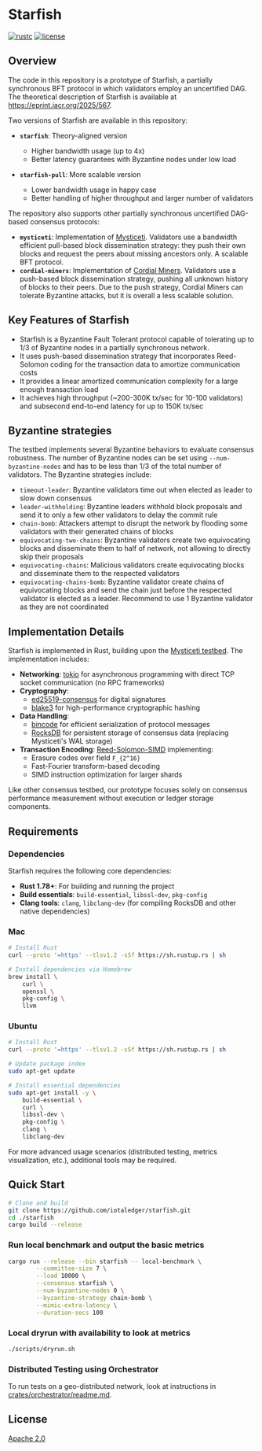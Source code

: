 # Starfish

[![rustc](https://img.shields.io/badge/rustc-1.78+-blue?style=flat-square&logo=rust)](https://www.rust-lang.org)
[![license](https://img.shields.io/badge/license-Apache-blue.svg?style=flat-square)](LICENSE)

## Overview

The code in this repository is a prototype of Starfish, a partially synchronous BFT protocol in which validators employ an uncertified DAG. The theoretical description of Starfish is available at https://eprint.iacr.org/2025/567.

Two versions of Starfish are available in this repository:

- **`starfish`**: Theory-aligned version
  - Higher bandwidth usage (up to 4x)
  - Better latency guarantees with Byzantine nodes under low load

- **`starfish-pull`**: More scalable version
  - Lower bandwidth usage in happy case
  - Better handling of higher throughput and larger number of validators

The repository also supports other partially synchronous uncertified DAG-based consensus protocols:

- **`mysticeti`**: Implementation of [Mysticeti](https://www.cs.cornell.edu/~babel/papers/mysticeti.pdf). Validators use a bandwidth efficient pull-based block dissemination strategy:
they push their own blocks and request the peers about missing ancestors only. A scalable BFT protocol.
- **`cordial-miners`**: Implementation of [Cordial Miners](https://arxiv.org/pdf/2205.09174). Validators use a push-based block dissemination strategy, pushing all unknown history of blocks to their peers. Due to the push strategy, Cordial Miners can tolerate Byzantine attacks, but it is overall a less scalable solution.

## Key Features of Starfish

- Starfish is a Byzantine Fault Tolerant protocol capable of tolerating up to 1/3 of Byzantine nodes in a partially synchronous network.
- It uses push-based dissemination strategy that incorporates Reed-Solomon coding for the transaction data to amortize communication costs
- It provides a linear amortized communication complexity for a large enough transaction load
- It achieves high throughput (~200-300K tx/sec for 10-100 validators) and subsecond end-to-end latency for up to 150K tx/sec

## Byzantine strategies

The testbed implements several Byzantine behaviors to evaluate consensus robustness. The number of Byzantine nodes can be set using `--num-byzantine-nodes`
and has to be less than 1/3 of the total number of validators. The Byzantine strategies include:

- `timeout-leader`: Byzantine validators time out when elected as leader to slow down consensus
- `leader-withholding`: Byzantine leaders withhold block proposals and send it to only a few other validators to delay the commit rule
- `chain-bomb`: Attackers attempt to disrupt the network by flooding some validators with their generated chains of blocks
- `equivocating-two-chains`: Byzantine validators create two equivocating blocks and disseminate them to half of network, not allowing to directly skip their proposals
- `equivocating-chains`: Malicious validators create equivocating blocks and disseminate them to the respected validators
- `equivocating-chains-bomb`: Byzantine validator create chains of equivocating blocks and send the chain just before the respected validator is elected as a leader. Recommend to use 1 Byzantine validator as they are not coordinated

## Implementation Details

Starfish is implemented in Rust, building upon the [Mysticeti testbed](https://github.com/asonnino/mysticeti/tree/paper). The implementation includes:

- **Networking**: [tokio](https://tokio.rs) for asynchronous programming with direct TCP socket communication (no RPC frameworks)
- **Cryptography**:
  - [ed25519-consensus](https://docs.rs/ed25519-consensus/) for digital signatures
  - [blake3](https://docs.rs/blake3/) for high-performance cryptographic hashing
- **Data Handling**:
  - [bincode](https://docs.rs/bincode/) for efficient serialization of protocol messages
  - [RocksDB](https://rocksdb.org/) for persistent storage of consensus data (replacing Mysticeti's WAL storage)
- **Transaction Encoding**: [Reed-Solomon-SIMD](https://crates.io/crates/reed-solomon-simd) implementing:
  - Erasure codes over field `F_{2^16}`
  - Fast-Fourier transform-based decoding
  - SIMD instruction optimization for larger shards

Like other consensus testbed, our prototype focuses solely on consensus performance measurement without execution or ledger storage components.

## Requirements

### Dependencies

Starfish requires the following core dependencies:

- **Rust 1.78+**: For building and running the project
- **Build essentials**: `build-essential`, `libssl-dev`, `pkg-config`
- **Clang tools**: `clang`, `libclang-dev` (for compiling RocksDB and other native dependencies)

### Mac

```bash
# Install Rust
curl --proto '=https' --tlsv1.2 -sSf https://sh.rustup.rs | sh

# Install dependencies via Homebrew
brew install \
    curl \
    openssl \
    pkg-config \
    llvm
```

### Ubuntu

```bash
# Install Rust
curl --proto '=https' --tlsv1.2 -sSf https://sh.rustup.rs | sh

# Update package index
sudo apt-get update

# Install essential dependencies
sudo apt-get install -y \
    build-essential \
    curl \
    libssl-dev \
    pkg-config \
    clang \
    libclang-dev
```

For more advanced usage scenarios (distributed testing, metrics visualization, etc.), additional tools may be required.

## Quick Start

```bash
# Clone and build
git clone https://github.com/iotaledger/starfish.git
cd ./starfish
cargo build --release
```

### Run local benchmark and output the basic metrics

```bash
cargo run --release --bin starfish -- local-benchmark \
        --committee-size 7 \
        --load 10000 \
        --consensus starfish \
        --num-byzantine-nodes 0 \
        --byzantine-strategy chain-bomb \
        --mimic-extra-latency \
        --duration-secs 100
```

### Local dryrun with availability to look at metrics

```bash
./scripts/dryrun.sh
```

### Distributed Testing using Orchestrator

To run tests on a geo-distributed network, look at instructions in [crates/orchestrator/readme.md](`./crates/orchestrator/readme.md`).

## License

[Apache 2.0](LICENSE)
